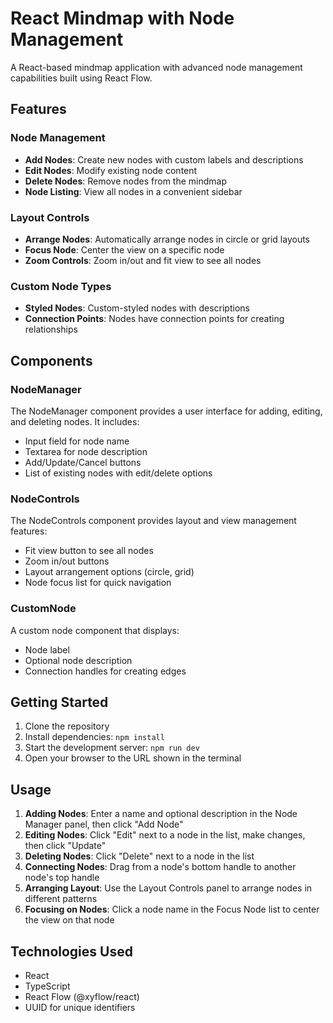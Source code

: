 # React Mindmap with Node Management

A React-based mindmap application with advanced node management capabilities built using React Flow.

## Features

### Node Management
- **Add Nodes**: Create new nodes with custom labels and descriptions
- **Edit Nodes**: Modify existing node content
- **Delete Nodes**: Remove nodes from the mindmap
- **Node Listing**: View all nodes in a convenient sidebar

### Layout Controls
- **Arrange Nodes**: Automatically arrange nodes in circle or grid layouts
- **Focus Node**: Center the view on a specific node
- **Zoom Controls**: Zoom in/out and fit view to see all nodes

### Custom Node Types
- **Styled Nodes**: Custom-styled nodes with descriptions
- **Connection Points**: Nodes have connection points for creating relationships

## Components

### NodeManager
The NodeManager component provides a user interface for adding, editing, and deleting nodes. It includes:
- Input field for node name
- Textarea for node description
- Add/Update/Cancel buttons
- List of existing nodes with edit/delete options

### NodeControls
The NodeControls component provides layout and view management features:
- Fit view button to see all nodes
- Zoom in/out buttons
- Layout arrangement options (circle, grid)
- Node focus list for quick navigation

### CustomNode
A custom node component that displays:
- Node label
- Optional node description
- Connection handles for creating edges

## Getting Started

1. Clone the repository
2. Install dependencies: `npm install`
3. Start the development server: `npm run dev`
4. Open your browser to the URL shown in the terminal

## Usage

1. **Adding Nodes**: Enter a name and optional description in the Node Manager panel, then click "Add Node"
2. **Editing Nodes**: Click "Edit" next to a node in the list, make changes, then click "Update"
3. **Deleting Nodes**: Click "Delete" next to a node in the list
4. **Connecting Nodes**: Drag from a node's bottom handle to another node's top handle
5. **Arranging Layout**: Use the Layout Controls panel to arrange nodes in different patterns
6. **Focusing on Nodes**: Click a node name in the Focus Node list to center the view on that node

## Technologies Used

- React
- TypeScript
- React Flow (@xyflow/react)
- UUID for unique identifiers
